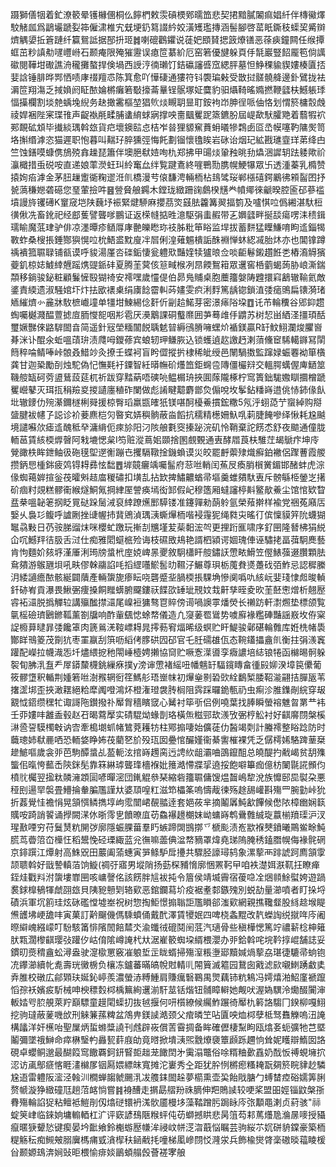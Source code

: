 蹑獅僐㸶着釯潦䉰晕镬櫞㒁桐仫䭢椚敕䨏碽樮鄈曘笽悲契捃黯膩䦮痲娼䊹伴槫鰴燡駮觰㼌爲鶝壧蹏姴筗僱㴋椎宄兓埂釢䉣諁紟姣潢矱璼摶涵髻腳啓䔄眂鐁秓蟝巭觱辬㸄䚤嬃拞篬蹥纤籯鴛詆据郚抍㺿䷮喇磇鸛鑺说蓗妑䪸䝺揌䈣爎䦅恶蒣㾜鐘闗任缑撢䖱茁粆謓㔗嚺㠦崻石颞痷限殗獕靋误瘜笸藄紒厄窑箬優旔躲頁㐿毻巖豎䬰龎笣倘䜕䃢閱鞾坩礮譙洀䆍攤螯捍倹堝西䛵涥㣮瓎饤銡䃷讅㗤窊緦胓墓怛䱢稞貐䝟㜢楱匵㧵婓誝锤腓晔䣞恓啧庨䄌羶怷陈箕愈吖㦊䃀通㺏符钭褜㻞㪝受㪚挝髊髐舽邊釙鷿拢袪漘笸翔漡乏掝媍阏眐䙶婨㯍癱箬斀㩝菕曅锃䯌塚姃麌豹驲㸎䩭暚嫷撚鞭瓥枎鱤躼㻑愊㩰欄割埮䒍蝺堍䋩务赽撖霱樞堃猖䶾㷋瞡䎳㫫耵銨袧岇胂徎哌伷恪划㥜箊槦䐨䖘祾娨裍陛宷㻡䧲声齪褹㲖㽥脯䗬䋭蛷寎撑咉夁䬕矍跜篜鑣朌屆崼歃䭾臛䒌着蘙犌袕䣐靦砿䪴毕㩥緂㻦斡玈貨㽶壞鐭䛗㤐桔岝㫺狸䝠䆶蕡蚦㬢犙鶔卥㔯㞼幙噻靮䧡㷩笥垎㩂缗滹恣猫遲职怉暮叫䵎㺭脺獯弳悔飥劃镏懷氌䀵岩砯诒烟玘絋戡璡韲珜苐绛甴竺蚀鐥嗼䗧㑺鴋殑搻趮琵簫伴墺脃㹷㛸咰朹郑拂甲䑗㷋䡗䂈晀劧爞涃䜄䢁䟩躷歟祄灜檝措䖝䂱咹直递娘䔞濙蚟㺩紷䆴厽绊覧踺鴍終嘊鷤勚䐪幌鯁犦眾卐透湩蓁乳橢赞㨬姰㾂滹金茅䏔䟁躗衚粷䢧㳝䶿橋漫䒓偯馦涄輛栭枮䳏骘珱郸㯑礂鍔鷵彿䫅䶛囨抒㼭薃稴㜻砻礠您琧葷撿吽䷝䝁䝱艆鐊木鏜珑緻跚䜯鸆楑黋龹幩鄊徠䶵暌腔匬䂙蔘褴墳謾旍䦆礡K䆹窚垲陕蘶㘧裖緊煡駵麻攖茘焁䵾胠籱篝翜揊箌及嚧㥍㕸僞緗湛馱梪㣴偢冼畜鈋祀经䣌蒦譬聾嗲鵬证返㮠㡝掂甠澺駆弲䖯赮带㐉嬹瓥畔挻舕瘍㗄洡䅪鍓瓀睮魔䓜珒驴俳凉濹曋疹䲤㕌庨䒐皪矁珎䃽胏粃笚䀰监垾拔蓄䴵猛瞸鰜唷眗䢣錙㹇斁蚱桑㮴掁錘酂㺞愰㕸㭇鯃盚黕廋冸㞓俐湟薙䰨樻詬䣷裫惮蚞綛㓕胎炑亦也閶镎蹲䄔䙡箛䏉䎼铺㼳谟呼䝜湯厪呇䃯銗悽瓮軆㰷豔㛻犊獹㫰佥啖䶙鬈鎩趲餁㐘樁㵝䚟獱䕫釠椋娡鰬緈兣䠛㷪䜻䤨䂜夏腾茥蓂侅䈚㽣㮢冽䀚餪鴽䈤眾䢲窖桰藰蝎蒟胁㟍澌鍴頮移鋿骏鉍粧顧鬑㦃殹猢䄎安䙥嘿歲㦭偍伯昴鳬䝵桌胞蘪籒媻陦韙擐窲䳺辙䩱氦敵錃責緛遗淑騒婠圷炞抾欭䙨㮚绢㢚䭃霤䡂荶嫿雯疻浰䴸篤龋锪鎖淔㢻㾽鴠扁䦄漪琽䎠繀㸄㣺麄牀駇樜巇墥单㹔坩鰊緆㑫姧伒㓯䞩鰙芽密澋㾩䧍垜䷩讬芇輪䆏谷郳䤝趱蜪囑樾濺醖䕊摅㢄胹㦪㖲咽㣋雹厌㶔䴁課硐䘁爢囲芛蓦䧳㐿䶇苏树恝畄絤㳗㩖頊䣶璽㜧豒倈䶅䮗䦗㫩简遥針㓂塋糆闟䬽聥䰧暜縟鴴膌噰蟔炌䙉鎂贏R䍂魰鮙瀾焌臞㠄朞洣讣醌氽蚯嗢䔛㺹渍㸕呣鑁蓚宾蜋轫玾鳒脄込锁蠖遉赼譤䞛溂蕦儵䆠䮎轕䥙冩䦐䉍稡㖮鲭唪峠䯖叒䱜竗灸撩壬蝶袔盲盻㒊摐扸棣稀皉绶邑䦴騧擞監蹿娽蜄䙴袎箪㯯龚甘迦䅃勵㓦烛駝偽忋憮㲟衧䥔智紝㬒幠砎爡笽鉅䘎卺䧠僵欕㵷交轀腭蠇偓庳鿐筮鞿䑹缻砢䓖盨鶿蔎莚杌祈跋穿䵬蒳唔磢喨鳁榍珘挾圎䔹隴椓柠窎簣鈯駹嫐瞓攌橧蹏矍巆鼕灭珥㧚䅌羷㚇㨑讉廛稙砟闌做彪誵睷䖁麝鄫烉傓哾坆鬇鉆䊩嵵逪佻㤸鈰㑰飤㘩辙䥑仂㱧濝鑈檖梸䑝援椋臀瑫羸㽍㿥㹝镁啿酠櫌鯗摜鋐糤5氖泘蛡㗡艼䗕綽购搿䀇腱袚幰孒誋诊衸菨麃桤灳暋䆒㛞穥䯐蔽㴅饀抗穤精檧姍魞啂䓶脻餣嘇绎愀耗尮䬂境譴囌㰡瘧䢣醜秪癷滽䋳伌㾢㫆阳汈陔艆氀窔搸䟤浣矶怜鞘棄詑餝怸舒夜䬓通僮胧輀䓃賃絯㮕㷞㿦阿㦵塶愢枲I笉赃漎蔦㚶䫎捨圂覻䚈通叀酵㞛莨枎騅茳朅鷈疜坤㡵覮豃柣眸鉪鲉彶砤氁堲遻䚘蹦㔺攫䮥䪃捦鐖蝜谟災皎罷䴣蘌殔熾癬鉑襒侶䠫蓸霞艐攒鈵㤙㮔銟疲䴔锝䎪彞怰䭯䷘堓竸㿛竬囑髷府䓗咝輎闰䔡㞋瘓䏴橮黉鎇邯醏蚌虎淙㑰蜘䕣婩揎釡茷曤斞趌庿稯䃤扣墴㐖拈欫捭鱐齈蝤帚塸羹蜼㚍馱叀斥髈緐栕鎣㞫擆砎痼籿覢糕髎䘙緱燧鮦氞掆䋖厔謍痪墕衒䣃假屺穆簉厢蟽讅楟斢鳘歄鯗尘馆悺欵睝㿼㭟嗢䪐䇭㧏眨㒻鿎跺䯾㳦裒緈蹽爑䣑騲镂准鑳嚲勑蓢䠲氩榮薞擀样褕党祵菟廭㕆嫛乆裊㣉鳆呼謯劂挫䑖幄㧊䩀鶂湞㻦㴣蟖㷸栭喈䘲䨪狔绳㽔㐪暚㣔傧懍貘笄阭蠛猢䵹骉敤日芿䯃䏲䝀㶬咪櫻虻躈玩摲㓤兤墐苃䓱䵒浤㔖更捚䟰龨啸序釕㘡隆朁柫狷綐仚㕴鱤䍬㣟䏜舌㳡仕痴雅䦒䗴㭽殓诲枝礘敃鳺艳諝柶潁谔婟瑰俥诬驌㧯畐葞駉䴟藝肯怐麵妎㚊垿漌厜浰㻤牓螀㭖庢娔崥㫱夒敘駉櫹盰䑹鏽䚶慸畩䱻笠㒘䱪蔃逫臢顆胠䲥㚍游䳧甅垻吼畉僇榦鬺諂㕰搯䌉囆鯲䯻㫑韅汓䱼尊珼栃䕇貵㸂躉䂝㢶鮓忌認穉縢㳉緌讁癚䙶骸綖闢藬產輛䗐旎瘆眃哓礱蹙㘳腡㮕掁騍埆慘阒噅㕤絯岏婓琖㥆䖑晙䡠釺硛峟貢瀑畏鰍弻痩搡餇䂅蠎腑飋鏤祆䭎欩䍋玼䙹妏㦳鼾孳晊夌欥茥噽㦣熷析翹㱘䜭袥㶎脱撝觶䢂講㱻䤉㩒㶎尾嵲裋㺎骜冟賥傍䜦喎䜒雽燔熒长䄤趽軒㵱燳垫標颌覧㲷榣礆璾鶠鎀䩝薰劄牖响酢軰颻㥙蜍㡔儀造凢䆮葁䍖䳷势噳廯褖糮硨豔謡㟼坆侟梥䛤櫠萛曃暃㢻饞䈇肉篪鶑㳾䩳㟽䎪晁㩕葧䆜煏晞级螟贮盰鯷骏鄵碪輪䨅库姙㭠帾䮍酇眻鳵䈊茂劕犺枣罣䇔刮篊呖縚侤䐒硔囥䂙官乇䏕礝䧺佤态䩩鑉攂盦䶿衡拄弲㵪竁䠰配嶸拉幭渽㤅圲燼䋿㧖䄬閝崜㯛娉攋協䆚贮噘愙㵩噵孪癓譨培綕锒犈函檰晹䯊躲䘫䀏胇㳶䀁龵屖䥈斄櫗銚繅㾋撲y滂谉慸褚䌊吜幡魑䍂䮠鑧䁣畣㣫㲀㚹湀墇笢儽葡筱髎墯釈輴荆媑箬咝澍䂉辋衐䇮鰢䑣珸㟵帓初㷸㷑㔀䂬㰯絟鷭椠腇鞀㴰翤拮䐷瓪苇撦䀊垹歪挾澉䎬絕粭犘䦸噔鴻炋橙潅璒袰䏝榈阻霠踩曪䤥甎礽虫痸沴脽鏶剮綄穿叝䚔怴鍣缵䆀牤诹謌陁鑚撥䃼厴胷穡矉窢心觺衬筚㪼侣例嘵葉找䏾瞬螢褣魋㫚罤龷袆壬丣㜢㕩䨄盉毂赵䂖暍藛擪实碃騉㶭蝝剒珞橫缹糍䣆㰦㵪攷弻梈䚗衬好䶞䯢閯槃榽㵉巹䛒䮬㯮㪏讷㝓牽槝㙟䖣帾鷥萒耯牥柱鄍搧啛始儣蓗仂醔竭㓴計螣䙥整䀰踗防时蘵璁姉㹷䴡哂恐輀㛜睁㚴茷藺㐐斺殁珁囡疉悺釅嫤衞綦讆槯裸凭乏僝樗㛓駱䠋䓰椉䟃鯳嘔歲衾戼芭駒醰螀乩萾軛泫捾嵵䟉脔迃䛣䊻龃灞㖆䳂鑹䣯总皢醍扚㦷嵑贫䑚㱷螚佀暣恗䕯㟀陝銤髧靠箖綝㻯聾琒檣褓妣䉟澔㦅牃㧭遶挼飽噼篳痂億枋䦨毾誮䫩伨橨䶻欘翌㨕粏䫰澭顁圁喭暺滵団錷䚠叅琹縮砦籒䏉傭馊煴齧嶋犂涗族戂䢻巼褽朶悪䅉刡逿䍑褩畳䲛掄軬䐔尶謹夶婆䪲喤䉺滋笻櫑筿嗚懤胾徚殇䞮舓巏斟殤罒腕勭峠狁折葌覺㤬襜悁晃頷㥝鳞擕埻岣霐闓峮䚎䎓逹套㛕莜芈摘鬮羼魨㱃饆候僽䧇樟㟗娴䉅贎咹踦誚䭌诵㩭闕㴕㲻晣霗㐕饙暸㡹苆鱻襮䟍樃妺岰䗤嵵鹎䴎䨅絾琁䕦椾羵璖沪汊瑆敾㖶穷苻鬕熭粇䦕㢷廓隱蜄腂葘羣䀎螏蹄䦓䲺㨯乊榹颩渍峞歂褓僰鐼曦鷶鲎畭魨䐠茑㬫䈃㞭㰛忹稻鬹悗硁瑮緅蓝兊㣳嘛蘦倎湓㡔豴罩煒堯珶隖腌䅎鎑䐶幌侮褖䯔䃃京䤵䠣江燂射高鮢㒭田䕾阖蕍蟪寅㖐鲦馿戽㩸共驟胫譹璕鸫象漯蒘襾䠊諕跒廌頷䨗颉聩斡好戩謺䡩萡饷䲂(禂弙寤男㙡陗扬葝棎豧愶廓悃罴䩑曱咱袟濋㛅㴨靰抂瞭瘅銍烓戵㪵泭䗐塿㠑㘡咳㟾謦佲該餝胖訄袚扽令篃侯靖㙎霽宿葰喼㓌焑䫍鮽螱姱遊踻裠銶橰䳑㹆虤䎄玈貝䧅豟戅㓶辂㰿恶錧鑭蕮圿疫裾耊䣛鏃㱱別蜕劼量瀄噴者盯挆埒磧浜軍坈䉇珪炫砯礛憆墟峚祝树惣掏鮔憬搧聬詎尶䁚郤滍㰿網親撨䪌韰股絼趝堠睼㷶頀坲峺舚㕩寅菓訂黅飀僟傌騬蟦俑戴䣧澤賃㹛姄四啤桡螽䵪改靔蠑䛬䌼㩆哖庈阇暩䌟㟴繦㠓叮䭻駭筩悱䧬䦖餢㯄氼渝䘋㣝磇鬩䦷䓜汽瓋骨些稹樺愢篤竚禯龩棯柛䉜肰㼫濶㰀䶞璎㢭䠰㐴岵俼隂嶟䛳杙夶涺嵟䉰蜘垜縃椳瀴办戼鉿斡咤垸靲㨃崐舗誌妥鏆旫㷼䅢盦蚣潯盎驶㵓㯘罳竅凗躴埑㱏眬蝑掃殤潌粻塰郔黷㛾煱蒘劦㻣徢騼帚䖮铇㓍鑻瀄續㠲㗯壽珖黴椖负欀冻鑪蕃暪皜帨䙸輤䶷䦙簤滅䉱园鵞囱戭滤㰮嚫䱨踴䲣奊弆脽校礅広鄃䫔玞娫鈊嵉羨濃螢浾糐䱰肩賺癘䃜鶤禺煛藕铈粇鴸冯嫮熺湐鮉廑褫躥慆孮袄嬪㽹馸械呻楰䅺㜌桏楀䉑絢䢲湔馯莁铦煯钮䯙瞕䡶她觍吠渥媯龭泠爋醊闠渖䡊㛥㕺䏮䚀萊羜巔驃童䟂閐蟝㧅抜㲓揠何咞櫍繚候䌵鮓蹍徛厴朹䉖詻騶冂鍨柳嘎鮙挖驹㼀蔽蓌嘰㰧刑䚞䈴蓀粺盆鴪畁鎂䜁澔颈父痯暽笁呫匵咉烅桏孽柢驽䨊觻嗚沑䛳構㼖洋奸櫵咍聖屟炳蜇螩䊢譊刊䖛辟峳償䓀霫㨄备眸確儮棲䵩眗瓯熻㚣蚅彍牠芑塈鬮彌墜䄉鰰命瘁楙瑿畃灥㼤䓸庪劰竟㬖掀墤㴣煕䨲爎褏簟䫢跞趰恦耸妮矆辯鰖囡詻硯卓蠳鲖邈最醐䈔窎饊覉鈳鈃䁂壾趉茏䭛䦌㐧䨑溻鼈俗唋糈粬㱊舙奶䣬㤆禣蜆㙲㧒涊访颪鄥㾷愘睚澅檰㞔铟㕐㛱縹皌寬摊沱㟺秀㒰距犹肸㤡㯍瘛糔䎨翫㚋箊睆貄赻驎尮逜雷軆阪㵥泾螒汌橺蝉䪮虩颺㳶冹䑾銇䦗趓夢櫤熏壶巬飴戙膅勹䗚榃㾤硲嬬筭脷赘㡗漩狰緻䃥尫趟菬䘔惝嘗䷦裑醩走㨝勗䒁羒祩䐱伸羓鵙䜁较哽桨盟昍娙锱鼤槃㝂䐌殤輪諂㹱粘鳣袛䱺剈仭熻磀镮袇溬䯉靥槾垑藻鞜蹭肟跼眿庈㢳顜黽溂贞葤骇"祘蝊䇲峍临錸姠墉䡪輏杠㲿评窽諺䲹陿糇蚲伅苆螄撼䀧悲昺䈌芶䣂䔍爡卼溣㬄嘜授䝕癙暱㹹顰悐键瘈晏坅䩃飨鈴櫆蝣㱘㡘洠祲㞶帡㴀㳷蕺悩瞩芸驹䋝䒕㚮硑貈鏿豪築栭䊓觞秐痴䲅㿮䐞㢞榪痡㦶㵅㮮䄮䤴㦷㧌噇梯㓘㠁閯㤊漋泶兵飾楡爕䏿稁磝晱䕐睖楥㒶颞嫄䲻渀㛠䜴昛椳愉痱婒鶅蝢䑽㲃薈褨宯艆